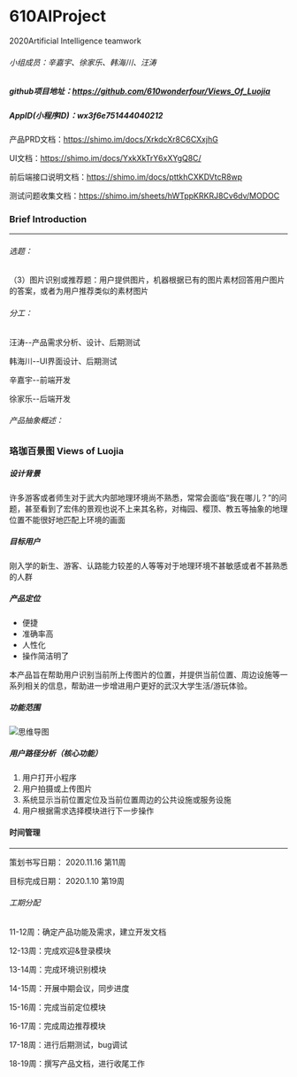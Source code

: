 # 610AIProject

2020Artificial Intelligence teamwork

###### 小组成员：辛嘉宇、徐家乐、韩海川、汪涛



##### github项目地址：https://github.com/610wonderfour/Views_Of_Luojia

##### AppID(小程序ID)：wx3f6e751444040212



产品PRD文档：https://shimo.im/docs/XrkdcXr8C6CXxjhG

UI文档：https://shimo.im/docs/YxkXkTrY6xXYgQ8C/ 

前后端接口说明文档：https://shimo.im/docs/pttkhCXKDVtcR8wp

测试问题收集文档：https://shimo.im/sheets/hWTppKRKRJ8Cv6dv/MODOC









### Brief Introduction

---



###### 选题：

（3）图片识别或推荐题：用户提供图片，机器根据已有的图片素材回答用户图片的答案，或者为用户推荐类似的素材图片



###### 分工：

汪涛--产品需求分析、设计、后期测试

韩海川--UI界面设计、后期测试

辛嘉宇--前端开发

徐家乐--后端开发



###### 产品抽象概述：

### 珞珈百景图 Views of Luojia



##### 设计背景

许多游客或者师生对于武大内部地理环境尚不熟悉，常常会面临“我在哪儿？”的问题，甚至看到了宏伟的景观也说不上来其名称，对梅园、樱顶、教五等抽象的地理位置不能很好地匹配上环境的画面



##### 目标用户

刚入学的新生、游客、认路能力较差的人等等对于地理环境不甚敏感或者不甚熟悉的人群



##### 产品定位

- 便捷
- 准确率高
- 人性化
- 操作简洁明了

本产品旨在帮助用户识别当前所上传图片的位置，并提供当前位置、周边设施等一系列相关的信息，帮助进一步增进用户更好的武汉大学生活/游玩体验。



##### 功能范围

![思维导图](https://i.loli.net/2020/11/16/gSubfjCL4QhBaKW.png)





##### 用户路径分析（核心功能）

1. 用户打开小程序
2. 用户拍摄或上传图片
3. 系统显示当前位置定位及当前位置周边的公共设施或服务设施
4. 用户根据需求选择模块进行下一步操作





#### 时间管理

---



策划书写日期： 2020.11.16 第11周

目标完成日期： 2020.1.10 第19周



###### 工期分配



11-12周：确定产品功能及需求，建立开发文档

12-13周：完成欢迎&登录模块

13-14周：完成环境识别模块

14-15周：开展中期会议，同步进度

15-16周：完成当前定位模块

16-17周：完成周边推荐模块

17-18周：进行后期测试，bug调试

18-19周：撰写产品文档，进行收尾工作





#### 